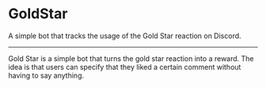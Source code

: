 # GoldStar
A simple bot that tracks the usage of the Gold Star reaction on Discord.

---

Gold Star is a simple bot that turns the gold star reaction into a reward. The idea is that users can specify that they liked a certain comment without having to say anything.
